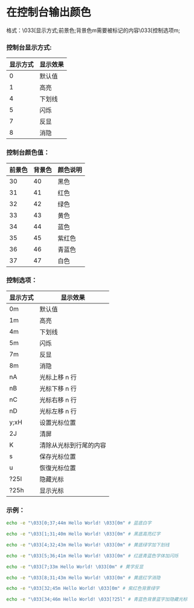 # 在控制台输出颜色

格式：\033[显示方式;前景色;背景色m需要被标记的内容\033[控制选项m;

### 控制台显示方式:

显示方式 | 显示效果
--------|-------
0       | 默认值
1       | 高亮
4       | 下划线
5       | 闪烁
7       | 反显
8       | 消隐

### 控制台颜色值：

前景色 | 背景色 | 颜色说明
------|--------|--------
30    | 40     | 黑色
31    | 41     | 红色
32    | 42     | 绿色
33    | 43     | 黄色
34    | 44     | 蓝色
35    | 45     | 紫红色
36    | 46     | 青蓝色
37    | 47     | 白色

### 控制选项：

显示方式 | 显示效果
--------|-------
0m      | 默认值
1m      | 高亮
4m      | 下划线
5m      | 闪烁
7m      | 反显
8m      | 消隐
nA      | 光标上移 n 行
nB      | 光标下移 n 行
nC      | 光标右移 n 行
nD      | 光标左移 n 行
y;xH    | 设置光标位置
2J      | 清屏
K       | 清除从光标到行尾的内容
s       | 保存光标位置
u       | 恢復光标位置
?25l    | 隐藏光标
?25h    | 显示光标

### 示例：
```bash
echo -e "\033[0;37;44m Hello World! \033[0m" # 蓝底白字

echo -e "\033[1;31;40m Hello World! \033[0m" # 黑底高亮红字

echo -e "\033[4;32;43m Hello World! \033[0m" # 黄底绿字加下划线

echo -e "\033[5;36;41m Hello World! \033[0m" # 红底青蓝色字体加闪烁

echo -e "\033[7;33m Hello World! \033[0m" # 黄字反显

echo -e "\033[8;31;43m Hello World! \033[0m" # 黄底红字消隐

echo -e "\033[32;45m Hello World! \033[0m" # 紫红色背景绿字

echo -e "\033[34;46m Hello World! \033[?25l" # 青蓝色背景蓝字加隐藏光标
```
